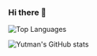 ### Hi there 👋

![Top Languages](https://github-readme-stats.vercel.app/api/top-langs/?username=Yutman)

![Yutman's GitHub stats](https://github-readme-stats.vercel.app/api?username=Yutman&show_icons=true&theme=highcontrast)


<!--
**Yutman/Yutman** is a ✨ _special_ ✨ repository because its `README.md` (this file) appears on your GitHub profile.

Here are some ideas to get you started:

- 🔭 I’m currently working on ...
- 🌱 I’m currently learning ...
- 👯 I’m looking to collaborate on ...
- 🤔 I’m looking for help with ...
- 💬 Ask me about ...
- 📫 How to reach me: ...
- 😄 Pronouns: ...
- ⚡ Fun fact: ...
-->
